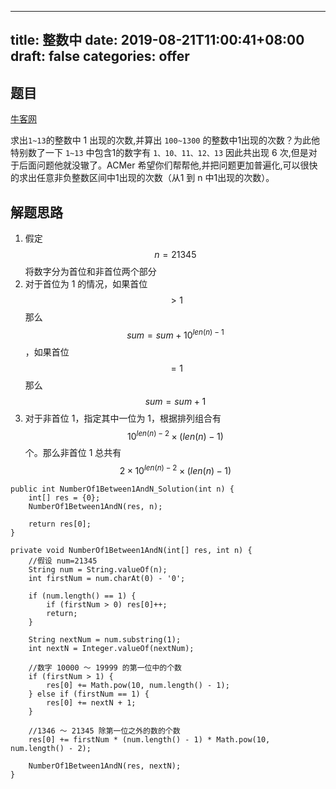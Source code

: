 
---
title: 整数中
date: 2019-08-21T11:00:41+08:00
draft: false
categories: offer
---


## 题目

[牛客网](https://www.nowcoder.com/practice/bd7f978302044eee894445e244c7eee6?tpId=13&tqId=11184&rp=1&ru=%2Fta%2Fcoding-interviews&qru=%2Fta%2Fcoding-interviews%2Fquestion-ranking&tPage=2)

求出`1~13`的整数中 1 出现的次数,并算出 `100~1300` 的整数中1出现的次数？为此他特别数了一下 `1~13` 中包含1的数字有 `1、10、11、12、13` 因此共出现 6 次,但是对于后面问题他就没辙了。ACMer 希望你们帮帮他,并把问题更加普遍化,可以很快的求出任意非负整数区间中1出现的次数（从1 到 n 中1出现的次数）。

## 解题思路

  1. 假定 $$n=21345$$ 将数字分为首位和非首位两个部分
  2. 对于首位为 1 的情况，如果首位 $$>1$$ 那么$$sum=sum+10^{len(n)-1}$$，如果首位 $$=1$$ 那么 $$sum=sum+1$$
  3. 对于非首位 1，指定其中一位为 1，根据排列组合有 $$10^{len(n)-2}\times(len(n)-1)$$ 个。那么非首位 1 总共有 $$2\times10^{len(n)-2}\times(len(n)-1)$$

```
public int NumberOf1Between1AndN_Solution(int n) {
    int[] res = {0};
    NumberOf1Between1AndN(res, n);

    return res[0];
}

private void NumberOf1Between1AndN(int[] res, int n) {
    //假设 num=21345
    String num = String.valueOf(n);
    int firstNum = num.charAt(0) - '0';

    if (num.length() == 1) {
        if (firstNum > 0) res[0]++;
        return;
    }

    String nextNum = num.substring(1);
    int nextN = Integer.valueOf(nextNum);

    //数字 10000 ～ 19999 的第一位中的个数
    if (firstNum > 1) {
        res[0] += Math.pow(10, num.length() - 1);
    } else if (firstNum == 1) {
        res[0] += nextN + 1;
    }

    //1346 ～ 21345 除第一位之外的数的个数
    res[0] += firstNum * (num.length() - 1) * Math.pow(10, num.length() - 2);

    NumberOf1Between1AndN(res, nextN);
}
```
